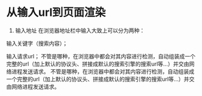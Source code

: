 # 从输入url到页面渲染
   1. 输入地址
在浏览器地址栏中输入大致上可以分为两种：


输入关键字（搜索内容）；


输入请求url；
不管是哪种，在浏览器中都会对其内容进行检测，自动组装成一个完整的url（加上默认的协议头、拼接成默认的搜索引擎的搜索url等...）并交由网络进程发送请求。
不管是哪种，在浏览器中都会对其内容进行检测，自动组装成一个完整的url（加上默认的协议头、拼接成默认的搜索引擎的搜索url等...）并交由网络进程发送请求。
